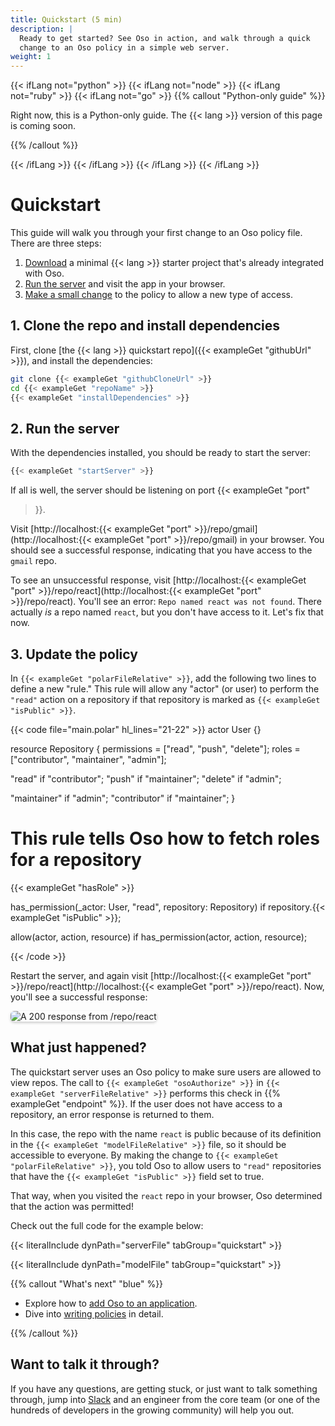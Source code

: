 ```yaml
---
title: Quickstart (5 min)
description: |
  Ready to get started? See Oso in action, and walk through a quick
  change to an Oso policy in a simple web server.
weight: 1
---
```


{{< ifLang not="python" >}}
{{< ifLang not="node" >}}
{{< ifLang not="ruby" >}}
{{< ifLang not="go" >}}
{{% callout "Python-only guide" %}}

Right now, this is a Python-only guide. The {{< lang >}} version of this page is
coming soon.

{{% /callout %}}
<div class="pb-10"></div>
{{< /ifLang >}}
{{< /ifLang >}}
{{< /ifLang >}}
{{< /ifLang >}}


# Quickstart

This guide will walk you through your first change to an Oso policy file. There
are three steps:

1. [Download](#1-clone-the-repo-and-install-dependencies) a minimal {{< lang >}}
   starter project that's already integrated with Oso.
2. [Run the server](#2-run-the-server) and visit the app in your browser.
3. [Make a small change](#3-update-the-policy) to the policy to allow a new type
   of access.

## 1. Clone the repo and install dependencies

First, clone [the {{< lang >}} quickstart repo]({{< exampleGet "githubUrl" >}}),
and install the dependencies:

```sh
git clone {{< exampleGet "githubCloneUrl" >}}
cd {{< exampleGet "repoName" >}}
{{< exampleGet "installDependencies" >}}
```

## 2. Run the server

With the dependencies installed, you should be ready to start the server:

```sh
{{< exampleGet "startServer" >}}
```

If all is well, the server should be listening on port {{< exampleGet "port"
>}}.

Visit [http://localhost:{{< exampleGet "port" >}}/repo/gmail](http://localhost:{{< exampleGet "port" >}}/repo/gmail)
in your browser. You should see a successful response, indicating that you have
access to the `gmail` repo.

To see an unsuccessful response, visit [http://localhost:{{< exampleGet "port" >}}/repo/react](http://localhost:{{<
exampleGet "port" >}}/repo/react). You'll see an error: `Repo named react was
not found`. There actually _is_ a repo named `react`, but you don't have access
to it. Let's fix that now.

## 3. Update the policy

In `{{< exampleGet "polarFileRelative" >}}`, add the following two lines to define a new "rule." This
rule will allow any "actor" (or user) to perform the `"read"` action on a
repository if that repository is marked as `{{< exampleGet "isPublic" >}}`.

<!-- NOTE: this doesn't use literalInclude only because we need to highlight the
addition of two lines.
This code should be kept in sync with examples/quickstart/**/*.polar. -->
{{< code file="main.polar" hl_lines="21-22" >}}
actor User {}

resource Repository {
  permissions = ["read", "push", "delete"];
  roles = ["contributor", "maintainer", "admin"];

  "read" if "contributor";
  "push" if "maintainer";
  "delete" if "admin";

  "maintainer" if "admin";
  "contributor" if "maintainer";
}

# This rule tells Oso how to fetch roles for a repository
{{< exampleGet "hasRole" >}}

has_permission(_actor: User, "read", repository: Repository) if
  repository.{{< exampleGet "isPublic" >}};

allow(actor, action, resource) if
  has_permission(actor, action, resource);

{{< /code >}}

Restart the server, and again visit [http://localhost:{{< exampleGet "port" >}}/repo/react](http://localhost:{{<
exampleGet "port" >}}/repo/react). Now, you'll see a successful response:

<img src="/getting-started/quickstart/react.png" style="max-width: 350px;
box-shadow: 0 2px 4px rgba(0, 0, 0, 0.2); border-radius: 6px;" alt="A
200 response from /repo/react" />

## What just happened?

The quickstart server uses an Oso policy to make sure users are allowed to
view repos. The call to `{{< exampleGet "osoAuthorize" >}}` in `{{< exampleGet
"serverFileRelative" >}}` performs this check in {{% exampleGet "endpoint" %}}.
If the user does not have access to a repository, an error response is returned
to them.

In this case, the repo with the name `react` is public because of its definition
in the `{{< exampleGet "modelFileRelative" >}}` file, so it should be accessible
to everyone. By making the change to `{{< exampleGet "polarFileRelative" >}}`, you
told Oso to allow users to `"read"` repositories that have the `{{< exampleGet
"isPublic" >}}` field set to true.

That way, when you visited the `react` repo in your browser, Oso determined that
the action was permitted!

Check out the full code for the example below:

{{< literalInclude dynPath="serverFile" tabGroup="quickstart" >}}

{{< literalInclude dynPath="modelFile" tabGroup="quickstart" >}}

{{% callout "What's next" "blue" %}}

- Explore how to [add Oso to an application](application).
- Dive into [writing policies](policies) in detail.

{{% /callout %}}

## Want to talk it through?

If you have any questions, are getting stuck, or just want to talk something
through, jump into [Slack](https://join-slack.osohq.com/) and an engineer from
the core team (or one of the hundreds of developers in the growing community)
will help you out.
